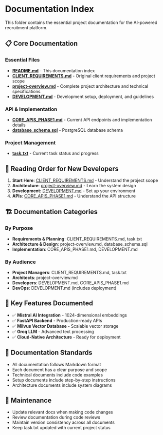 # Documentation Index

This folder contains the essential project documentation for the AI-powered recruitment platform.

## 📋 Core Documentation

### Essential Files
- **[README.md](./README.md)** - This documentation index
- **[CLIENT_REQUIREMENTS.md](./CLIENT_REQUIREMENTS.md)** - Original client requirements and project scope
- **[project-overview.md](./project-overview.md)** - Complete project architecture and technical specifications
- **[DEVELOPMENT.md](./DEVELOPMENT.md)** - Development setup, deployment, and guidelines

### API & Implementation
- **[CORE_APIS_PHASE1.md](./CORE_APIS_PHASE1.md)** - Current API endpoints and implementation details
- **[database_schema.sql](./database_schema.sql)** - PostgreSQL database schema

### Project Management
- **[task.txt](./task.txt)** - Current task status and progress

## 📖 Reading Order for New Developers

1. **Start Here**: [CLIENT_REQUIREMENTS.md](./CLIENT_REQUIREMENTS.md) - Understand the project scope
2. **Architecture**: [project-overview.md](./project-overview.md) - Learn the system design
3. **Development**: [DEVELOPMENT.md](./DEVELOPMENT.md) - Set up your environment
4. **APIs**: [CORE_APIS_PHASE1.md](./CORE_APIS_PHASE1.md) - Understand the API structure

## 🏗️ Documentation Categories

### By Purpose
- **Requirements & Planning**: CLIENT_REQUIREMENTS.md, task.txt
- **Architecture & Design**: project-overview.md, database_schema.sql
- **Implementation**: CORE_APIS_PHASE1.md, DEVELOPMENT.md

### By Audience
- **Project Managers**: CLIENT_REQUIREMENTS.md, task.txt
- **Architects**: project-overview.md
- **Developers**: DEVELOPMENT.md, CORE_APIS_PHASE1.md
- **DevOps**: DEVELOPMENT.md (includes deployment)

## 🚀 Key Features Documented

- ✅ **Mistral AI Integration** - 1024-dimensional embeddings
- ✅ **FastAPI Backend** - Production-ready APIs
- ✅ **Milvus Vector Database** - Scalable vector storage
- ✅ **Groq LLM** - Advanced text processing
- ✅ **Cloud-Native Architecture** - Ready for deployment

## 📝 Documentation Standards

- All documentation follows Markdown format
- Each document has a clear purpose and scope
- Technical documents include code examples
- Setup documents include step-by-step instructions
- Architecture documents include system diagrams

## 🔄 Maintenance

- Update relevant docs when making code changes
- Review documentation during code reviews
- Maintain version consistency across all documents
- Keep task.txt updated with current project status
